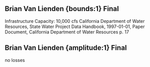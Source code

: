 ## Brian Van Lienden {bounds:1} Final
Infrastructure Capacity: 10,000 cfs
California Department of Water Resources, State Water Project Data Handbook, 1997-01-01, Paper Document, California Department of Water Resources
p. 17

## Brian Van Lienden {amplitude:1} Final
no losses
